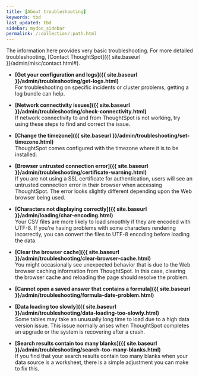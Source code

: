 ```yaml
---
title: [About troubleshooting]
keywords: tbd
last_updated: tbd
sidebar: mydoc_sidebar
permalink: /:collection/:path.html
---
```

The information here provides very basic troubleshooting. For more detailed troubleshooting, [Contact ThoughtSpot]({{ site.baseurl }}/admin/misc/contact.html#).

-   **[Get your configuration and logs]({{ site.baseurl }}/admin/troubleshooting/get-logs.html)**  
For troubleshooting on specific incidents or cluster problems, getting a log bundle can help.
-   **[Network connectivity issues]({{ site.baseurl }}/admin/troubleshooting/check-connectivity.html)**  
If network connectivity to and from ThoughtSpot is not working, try using these steps to find and correct the issue.
-   **[Change the timezone]({{ site.baseurl }}/admin/troubleshooting/set-timezone.html)**  
ThoughtSpot comes configured with the timezone where it is to be installed.
-   **[Browser untrusted connection error]({{ site.baseurl }}/admin/troubleshooting/certificate-warning.html)**  
If you are not using a SSL certificate for authentication, users will see an untrusted connection error in their browser when accessing ThoughtSpot. The error looks slightly different depending upon the Web browser being used.
-   **[Characters not displaying correctly]({{ site.baseurl }}/admin/loading/char-encoding.html)**  
Your CSV files are more likely to load smoothly if they are encoded with UTF-8. If you're having problems with some characters rendering incorrectly, you can convert the files to UTF-8 encoding before loading the data.
-   **[Clear the browser cache]({{ site.baseurl }}/admin/troubleshooting/clear-browser-cache.html)**  
You might occasionally see unexpected behavior that is due to the Web browser caching information from ThoughtSpot. In this case, clearing the browser cache and reloading the page should resolve the problem.
-   **[Cannot open a saved answer that contains a formula]({{ site.baseurl }}/admin/troubleshooting/formula-date-problem.html)**  

-   **[Data loading too slowly]({{ site.baseurl }}/admin/troubleshooting/data-loading-too-slowly.html)**  
Some tables may take an unusually long time to load due to a high data version issue. This issue normally arises when ThoughtSpot completes an upgrade or the system is recovering after a crash.
-   **[Search results contain too many blanks]({{ site.baseurl }}/admin/troubleshooting/search-too-many-blanks.html)**  
If you find that your search results contain too many blanks when your data source is a worksheet, there is a simple adjustment you can make to fix this.
